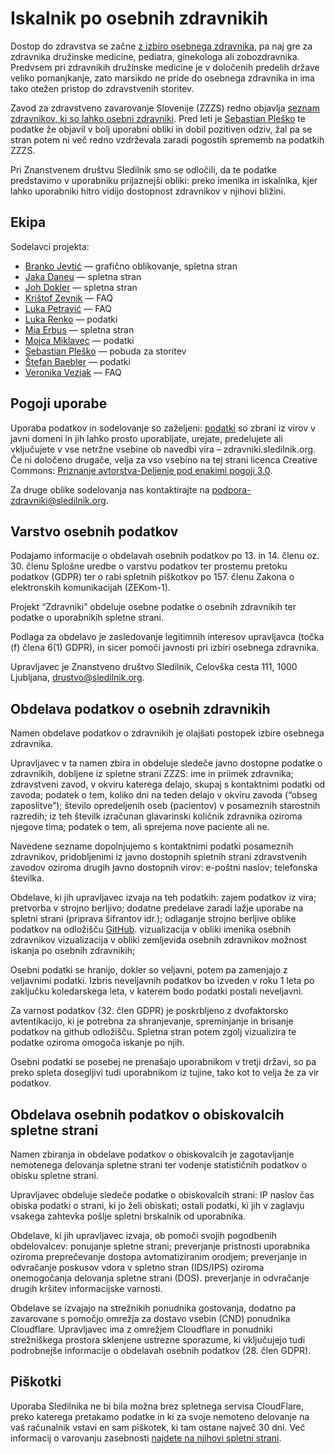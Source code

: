 # Iskalnik po osebnih zdravnikih

Dostop do zdravstva se začne [z izbiro osebnega zdravnika](https://e-uprava.gov.si/podrocja/sociala-zdravje-smrt/zdravje/sociala-osebni-zdravnik.html), pa naj gre za zdravnika družinske medicine, pediatra, ginekologa ali zobozdravnika. Predvsem pri zdravnikih družinske medicine je v določenih predelih države veliko pomanjkanje, zato marsikdo ne pride do osebnega zdravnika in ima tako otežen pristop do zdravstvenih storitev.

Zavod za zdravstveno zavarovanje Slovenije (ZZZS) redno objavlja [seznam zdravnikov, ki so lahko osebni zdravniki](https://zavarovanec.zzzs.si/wps/portal/portali/azos/ioz/ioz_izvajalci). Pred leti je [Sebastian Pleško](https://plesko.si/) te podatke že objavil v bolj uporabni obliki in dobil pozitiven odziv, žal pa se stran potem ni več redno vzdrževala zaradi pogostih sprememb na podatkih ZZZS.

Pri Znanstvenem društvu Sledilnik smo se odločili, da te podatke predstavimo v uporabniku prijaznejši obliki: preko imenika in iskalnika, kjer lahko uporabniki hitro vidijo dostopnost zdravnikov v njihovi bližini.

## Ekipa

Sodelavci projekta:

- [Branko Jevtić](https://www.bananica.com) — grafično oblikovanje, spletna stran
- [Jaka Daneu](https://github.com/jalezi) — spletna stran
- [Joh Dokler](https://github.com/joahim) — spletna stran
- [Krištof Zevnik]() — FAQ
- [Luka Petravić]() — FAQ
- [Luka Renko](https://twitter.com/lukarenko) — podatki
- [Mia Erbus](https://github.com/miaerbus) — spletna stran
- [Mojca Miklavec]() — podatki
- [Sebastian Pleško](https://plesko.si/) — pobuda za storitev
- [Štefan Baebler](https://twitter.com/StefanBaebler) — podatki
- [Veronika Vezjak]() — FAQ


## Pogoji uporabe

Uporaba podatkov in sodelovanje so zaželjeni: [podatki](https://github.com/sledilnik/zdravniki-data) so zbrani iz virov v javni domeni in jih lahko prosto uporabljate, urejate, predelujete ali vključujete v vse netržne vsebine ob navedbi vira – zdravniki.sledilnik.org. Če ni določeno drugače, velja za vso vsebino na tej strani licenca Creative Commons: [Priznanje avtorstva-Deljenje pod enakimi pogoji 3.0](https://creativecommons.org/licenses/by-sa/3.0/deed.sl).

Za druge oblike sodelovanja nas kontaktirajte na podpora-zdravniki@sledilnik.org.

## Varstvo osebnih podatkov

Podajamo informacije o obdelavah osebnih podatkov po 13. in 14. členu oz. 30. členu Splošne uredbe o varstvu podatkov ter prostemu pretoku podatkov (GDPR) ter o rabi spletnih piškotkov po 157. členu Zakona o elektronskih komunikacijah (ZEKom-1).

Projekt “Zdravniki” obdeluje osebne podatke o osebnih zdravnikih ter podatke o uporabnikih spletne strani.

Podlaga za obdelavo je zasledovanje legitimnih interesov upravljavca (točka (f) člena 6(1) GDPR), in sicer pomoči javnosti pri izbiri osebnega zdravnika.

Upravljavec je Znanstveno društvo Sledilnik, Celovška cesta 111, 1000 Ljubljana, drustvo@sledilnik.org.

## Obdelava podatkov o osebnih zdravnikih

Namen obdelave podatkov o zdravnikih je olajšati postopek izbire osebnega zdravnika.

Upravljavec v ta namen zbira in obdeluje sledeče javno dostopne podatke o zdravnikih, dobljene iz spletne strani ZZZS:
ime in priimek zdravnika;
zdravstveni zavod, v okviru katerega delajo, skupaj s kontaktnimi podatki od zavoda;
podatek o tem, koliko dni na teden delajo v okviru zavoda (“obseg zaposlitve”);
število opredeljenih oseb (pacientov) v posameznih starostnih razredih;
iz teh številk izračunan glavarinski količnik zdravnika oziroma njegove tima;
podatek o tem, ali sprejema nove paciente ali ne.

Navedene sezname dopolnjujemo s kontaktnimi podatki posameznih zdravnikov, pridobljenimi iz javno dostopnih spletnih strani zdravstvenih zavodov oziroma drugih javno dostopnih virov:
e-poštni naslov;
telefonska številka.

Obdelave, ki jih upravljavec izvaja na teh podatkih:
zajem podatkov iz vira;
pretvorba v strojno berljivo;
dodatne predelave zaradi lažje uporabe na spletni strani (priprava šifrantov idr.);
odlaganje strojno berljive oblike podatkov na odložišču [GitHub](https://github.com/sledilnik/zdravniki-data).
vizualizacija v obliki imenika osebnih zdravnikov
vizualizacija v obliki zemljevida osebnih zdravnikov
možnost iskanja po osebnih zdravnikih;

Osebni podatki se hranijo, dokler so veljavni, potem pa zamenjajo z veljavnimi podatki. Izbris neveljavnih podatkov bo izveden v roku 1 leta po zaključku koledarskega leta, v katerem bodo podatki postali neveljavni.

Za varnost podatkov (32. člen GDPR) je poskrbljeno z dvofaktorsko avtentikacijo, ki je potrebna za shranjevanje, spreminjanje in brisanje podatkov na github odložišču. Spletna stran potem zgolj vizualizira te podatke oziroma omogoča iskanje po njih.

Osebni podatki se posebej ne prenašajo uporabnikom v tretji državi, so pa preko spleta dosegljivi tudi uporabnikom iz tujine, tako kot to velja že za vir podatkov.

## Obdelava osebnih podatkov o obiskovalcih spletne strani

Namen zbiranja in obdelave podatkov o obiskovalcih je zagotavljanje nemotenega delovanja spletne strani ter vodenje statističnih podatkov o obisku spletne strani.

Upravljavec obdeluje sledeče podatke o obiskovalcih strani:
IP naslov
čas obiska
podatki o strani, ki jo želi obiskati;
ostali podatki, ki jih v zaglavju vsakega zahtevka pošlje spletni brskalnik od uporabnika.

Obdelave, ki jih upravljavec izvaja, ob pomoči svojih pogodbenih obdelovalcev:
ponujanje spletne strani;
preverjanje pristnosti uporabnika oziroma preprečevanje dostopa avtomatiziranim orodjem;
preverjanje in odvračanje poskusov vdora v spletno stran (IDS/IPS) oziroma onemogočanja delovanja spletne strani (DOS).
preverjanje in odvračanje drugih kršitev informacijske varnosti.

Obdelave se izvajajo na strežnikih ponudnika gostovanja, dodatno pa zavarovane s pomočjo omrežja za dostavo vsebin (CND) ponudnika Cloudflare. Upravljavec ima z omrežjem Cloudflare in ponudniki strežniškega prostora sklenjene ustrezne sporazume, ki vključujejo tudi podrobnejše informacije o obdelavah osebnih podatkov (28. člen GDPR).

## Piškotki

Uporaba Sledilnika ne bi bila možna brez spletnega servisa CloudFlare, preko katerega pretakamo podatke in ki za svoje nemoteno delovanje na vaš računalnik vstavi en sam piškotek, ki tam ostane največ 30 dni. Več informacij o varovanju zasebnosti [najdete na njihovi spletni strani](https://developers.cloudflare.com/fundamentals/get-started/cloudflare-cookies).
